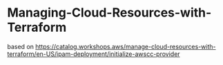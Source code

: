# Managing-Cloud-Resources-with-Terraform
based on https://catalog.workshops.aws/manage-cloud-resources-with-terraform/en-US/ipam-deployment/initialize-awscc-provider
